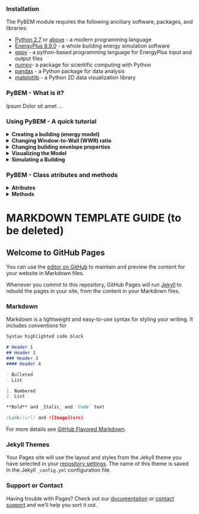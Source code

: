 ### Installation
The PyBEM module requires the following anciliary software, packages, and libraries:
  - [Python 2.7](https://www.python.org/downloads/release/python-2713/) or [above](https://www.python.org/downloads/release/python-373/) - a modern programming language
  - [EnergyPlus 8.9.0](https://github.com/NREL/EnergyPlus/releases/tag/v8.9.0) - a whole building energy simulation software
  - [eppy](https://eppy.readthedocs.io/en/latest/installation.html) - a python-based programming language for EnergyPlus input and output files
  - [numpy](https://www.numpy.org/)- a package for scientific computing with Python 
  - [pandas](https://pandas.pydata.org/) - a Python package for data analysis 
  - [matplotlib](https://matplotlib.org/users/installing.html) - a Python 2D data visualization library

### PyBEM - What is it?
  Ipsum Dolor sit amet ...

### Using PyBEM - A quick tutorial
<details> 
  <summary> <b> Creating a building (energy model) </b> </summary>
  
  First of all we need to import the PyBEM module, the PyBEM class, methods, attributes, and auxiliary functions.
  ```python
  import pybem
  from pybem import *
  ```
</details>

<details> 
  <summary> <b> Changing Window-to-Wall (WWR) ratio </b> </summary>
  
  Content coming soon.
</details>

<details> 
  <summary> <b> Changing building envelope properties </b> </summary>
  
  Content coming soon.
</details>

<details> 
  <summary> <b> Visualizing the Model </b> </summary>
  
  Content coming soon.
</details>


<details> 
  <summary> <b> Simulating a Building </b> </summary>
  
  Content coming soon.
</details>

### PyBEM - Class atributes and methods
<details> 
  <summary> <b> Atributes </b> </summary>
  
  Content coming soon.
</details>

<details> 
  <summary> <b> Methods </b> </summary>
  
  Content coming soon.
</details>

# MARKDOWN TEMPLATE GUIDE (to be deleted)
## Welcome to GitHub Pages

You can use the [editor on GitHub](https://github.com/luissds82/buildingenergymodeler.github.io/edit/master/README.md) to maintain and preview the content for your website in Markdown files.

Whenever you commit to this repository, GitHub Pages will run [Jekyll](https://jekyllrb.com/) to rebuild the pages in your site, from the content in your Markdown files.

### Markdown

Markdown is a lightweight and easy-to-use syntax for styling your writing. It includes conventions for

```markdown
Syntax highlighted code block

# Header 1
## Header 2
### Header 3
#### Header 4

- Bulleted
- List

1. Numbered
2. List

**Bold** and _Italic_ and `Code` text

[Link](url) and ![Image](src)
```

For more details see [GitHub Flavored Markdown](https://guides.github.com/features/mastering-markdown/).

### Jekyll Themes

Your Pages site will use the layout and styles from the Jekyll theme you have selected in your [repository settings](https://github.com/luissds82/buildingenergymodeler.github.io/settings). The name of this theme is saved in the Jekyll `_config.yml` configuration file.

### Support or Contact

Having trouble with Pages? Check out our [documentation](https://help.github.com/categories/github-pages-basics/) or [contact support](https://github.com/contact) and we’ll help you sort it out.
